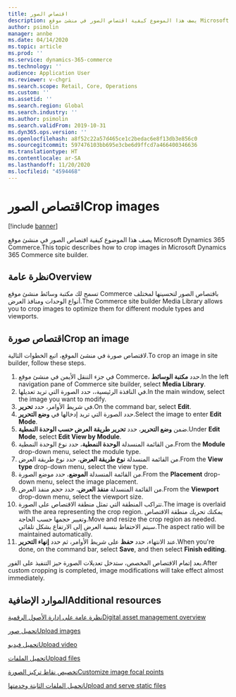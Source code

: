 ```yaml
---
title: اقتصاص الصور
description: يصف هذا الموضوع كيفية اقتصاص الصور في منشئ موقع Microsoft Dynamics 365 Commerce.
author: psimolin
manager: annbe
ms.date: 04/14/2020
ms.topic: article
ms.prod: ''
ms.service: dynamics-365-commerce
ms.technology: ''
audience: Application User
ms.reviewer: v-chgri
ms.search.scope: Retail, Core, Operations
ms.custom: ''
ms.assetid: ''
ms.search.region: Global
ms.search.industry: ''
ms.author: psimolin
ms.search.validFrom: 2019-10-31
ms.dyn365.ops.version: ''
ms.openlocfilehash: a8f52c22a57d465ce1c2bedac6e8f13db3e856c0
ms.sourcegitcommit: 597476103bb695e3cbe6d9ffcd7a466400346636
ms.translationtype: HT
ms.contentlocale: ar-SA
ms.lasthandoff: 11/20/2020
ms.locfileid: "4594468"
---
```

# <a name="crop-images"></a><span data-ttu-id="d57d7-103">اقتصاص الصور</span><span class="sxs-lookup"><span data-stu-id="d57d7-103">Crop images</span></span>

[!include [banner](includes/banner.md)]

<span data-ttu-id="d57d7-104">يصف هذا الموضوع كيفية اقتصاص الصور في منشئ موقع Microsoft Dynamics 365 Commerce.</span><span class="sxs-lookup"><span data-stu-id="d57d7-104">This topic describes how to crop images in Microsoft Dynamics 365 Commerce site builder.</span></span>

## <a name="overview"></a><span data-ttu-id="d57d7-105">نظرة عامة</span><span class="sxs-lookup"><span data-stu-id="d57d7-105">Overview</span></span>

<span data-ttu-id="d57d7-106">تسمح لك مكتبة وسائط منشئ موقع Commerce باقتصاص الصور لتحسينها لمختلف أنواع الوحدات ومنافذ العرض.</span><span class="sxs-lookup"><span data-stu-id="d57d7-106">The Commerce site builder Media Library allows you to crop images to optimize them for different module types and viewports.</span></span>

## <a name="crop-an-image"></a><span data-ttu-id="d57d7-107">اقتصاص صورة</span><span class="sxs-lookup"><span data-stu-id="d57d7-107">Crop an image</span></span>

<span data-ttu-id="d57d7-108">لاقتصاص صورة في منشئ الموقع، اتبع الخطوات التالية.</span><span class="sxs-lookup"><span data-stu-id="d57d7-108">To crop an image in site builder, follow these steps.</span></span>

1. <span data-ttu-id="d57d7-109">في جزء التنقل الأيمن في منشئ موقع Commerce، حدد **مكتبة الوسائط**.</span><span class="sxs-lookup"><span data-stu-id="d57d7-109">In the left navigation pane of Commerce site builder, select **Media Library**.</span></span>
1. <span data-ttu-id="d57d7-110">في النافذة الرئيسية،، حدد الصورة التي تريد تعديلها.</span><span class="sxs-lookup"><span data-stu-id="d57d7-110">In the main window, select the image you want to modify.</span></span>
1. <span data-ttu-id="d57d7-111">في شريط الأوامر، حدد **تحرير**.</span><span class="sxs-lookup"><span data-stu-id="d57d7-111">On the command bar, select **Edit**.</span></span>
1. <span data-ttu-id="d57d7-112">حدد الصورة التي تريد إدخالها في **وضع التحرير**.</span><span class="sxs-lookup"><span data-stu-id="d57d7-112">Select the image to enter **Edit Mode**.</span></span>
1. <span data-ttu-id="d57d7-113">ضمن **وضع التحرير**، حدد **تحرير طريقة العرض حسب الوحدة النمطية**.</span><span class="sxs-lookup"><span data-stu-id="d57d7-113">Under **Edit Mode**, select **Edit View by Module**.</span></span>
1. <span data-ttu-id="d57d7-114">من القائمة المنسدلة **الوحدة النمطية**، حدد نوع الوحدة النمطية.</span><span class="sxs-lookup"><span data-stu-id="d57d7-114">From the **Module** drop-down menu, select the module type.</span></span>
1. <span data-ttu-id="d57d7-115">من القائمة المنسدلة **نوع طريقة العرض**، حدد نوع طريقة العرض.</span><span class="sxs-lookup"><span data-stu-id="d57d7-115">From the **View type** drop-down menu, select the view type.</span></span>
1. <span data-ttu-id="d57d7-116">من القائمة المنسدلة **الموضع**، حدد موضع الصورة.</span><span class="sxs-lookup"><span data-stu-id="d57d7-116">From the **Placement** drop-down menu, select the image placement.</span></span>
1. <span data-ttu-id="d57d7-117">من القائمة المنسدلة **منفذ العرض**، حدد حجم منفذ العرض.</span><span class="sxs-lookup"><span data-stu-id="d57d7-117">From the **Viewport** drop-down menu, select the viewport size.</span></span>
1. <span data-ttu-id="d57d7-118">تتراكب المنطقة التي تمثل منطقة الاقتصاص على الصورة.</span><span class="sxs-lookup"><span data-stu-id="d57d7-118">The image is overlaid with the area representing the crop region.</span></span> <span data-ttu-id="d57d7-119">يمكنك تحريك منطقة الاقتصاص وتغيير حجمها حسب الحاجة.</span><span class="sxs-lookup"><span data-stu-id="d57d7-119">Move and resize the crop region as needed.</span></span> <span data-ttu-id="d57d7-120">سيتم الاحتفاظ بنسبة العرض إلى الارتفاع بشكل تلقائي.</span><span class="sxs-lookup"><span data-stu-id="d57d7-120">The aspect ratio will be maintained automatically.</span></span>
1. <span data-ttu-id="d57d7-121">عند الانتهاء، حدد **حفظ** على شريط الأوامر، ثم حدد **إنهاء التحرير**.</span><span class="sxs-lookup"><span data-stu-id="d57d7-121">When you're done, on the command bar, select **Save**, and then select **Finish editing**.</span></span> 

<span data-ttu-id="d57d7-122">بعد إتمام الاقتصاص المخصص، ستدخل تعديلات الصورة حيز التنفيذ على الفور.</span><span class="sxs-lookup"><span data-stu-id="d57d7-122">After custom cropping is completed, image modifications will take effect almost immediately.</span></span>

## <a name="additional-resources"></a><span data-ttu-id="d57d7-123">الموارد الإضافية</span><span class="sxs-lookup"><span data-stu-id="d57d7-123">Additional resources</span></span>

[<span data-ttu-id="d57d7-124">نظرة عامة على إدارة الأصول الرقمية</span><span class="sxs-lookup"><span data-stu-id="d57d7-124">Digital asset management overview</span></span>](dam-overview.md)

[<span data-ttu-id="d57d7-125">تحميل صور</span><span class="sxs-lookup"><span data-stu-id="d57d7-125">Upload images</span></span>](dam-upload-images.md)

[<span data-ttu-id="d57d7-126">تحميل فيديو</span><span class="sxs-lookup"><span data-stu-id="d57d7-126">Upload video</span></span>](dam-upload-video.md)

[<span data-ttu-id="d57d7-127">تحميل الملفات</span><span class="sxs-lookup"><span data-stu-id="d57d7-127">Upload files</span></span>](dam-upload-files.md)

[<span data-ttu-id="d57d7-128">تخصيص نقاط تركيز الصورة</span><span class="sxs-lookup"><span data-stu-id="d57d7-128">Customize image focal points</span></span>](dam-custom-focal-point.md)

[<span data-ttu-id="d57d7-129">تحميل الملفات الثابتة وخدمتها</span><span class="sxs-lookup"><span data-stu-id="d57d7-129">Upload and serve static files</span></span>](upload-serve-static-files.md)
